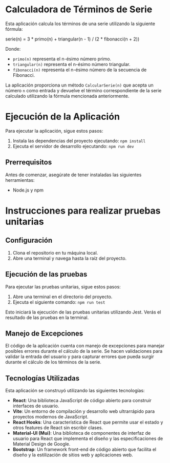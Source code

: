 # Calculadora de Términos de Serie

Esta aplicación calcula los términos de una serie utilizando la siguiente fórmula:


serie(n) = 3 * primo(n) + triangular(n - 1) / (2 * fibonacci(n + 2))


Donde:
- `primo(n)` representa el n-ésimo número primo.
- `triangular(n)` representa el n-ésimo número triangular.
- `fibonacci(n)` representa el n-ésimo número de la secuencia de Fibonacci.

La aplicación proporciona un método `CalcularSerie(n)` que acepta un número `n` como entrada y devuelve el término correspondiente de la serie calculado utilizando la fórmula mencionada anteriormente.


# Ejecución de la Aplicación

Para ejecutar la aplicación, sigue estos pasos:

1. Instala las dependencias del proyecto ejecutando: `npm install`
2. Ejecuta el servidor de desarrollo ejecutando: `npm run dev`

## Prerrequisitos

Antes de comenzar, asegúrate de tener instaladas las siguientes herramientas:

- Node.js y npm


# Instrucciones para realizar pruebas unitarias


## Configuración

1. Clona el repositorio en tu máquina local.
2. Abre una terminal y navega hasta la raíz del proyecto.

## Ejecución de las pruebas

Para ejecutar las pruebas unitarias, sigue estos pasos:

1. Abre una terminal en el directorio del proyecto.
2. Ejecuta el siguiente comando: `npm run test`

Esto iniciará la ejecución de las pruebas unitarias utilizando Jest. Verás el resultado de las pruebas en la terminal.


## Manejo de Excepciones

El código de la aplicación cuenta con manejo de excepciones para manejar posibles errores durante el cálculo de la serie. Se hacen validaciones para validar la entrada del usuario y para capturar errores que pueda surgir durante el cálculo de los términos de la serie.

## Tecnologías Utilizadas

Esta aplicación se construyó utilizando las siguientes tecnologías:

- **React**: Una biblioteca JavaScript de código abierto para construir interfaces de usuario.
- **Vite**: Un entorno de compilación y desarrollo web ultrarrápido para proyectos modernos de JavaScript.
- **React Hooks**: Una característica de React que permite usar el estado y otros features de React sin escribir clases.
- **Material-UI (Mui)**: Una biblioteca de componentes de interfaz de usuario para React que implementa el diseño y las especificaciones de Material Design de Google.
- **Bootstrap**: Un framework front-end de código abierto que facilita el diseño y la estilización de sitios web y aplicaciones web.





